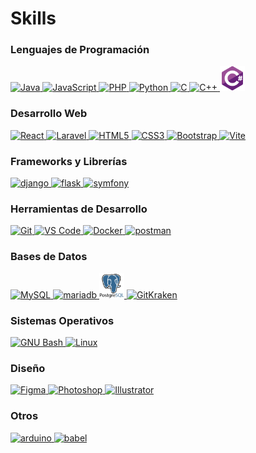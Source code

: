 <h1>Skills</h1>

<h3>Lenguajes de Programación</h3>
<p align="left" dir="auto" style="a{text-decoration: none;}">
  <span >
    <a href="https://www.oracle.com/java/" rel="nofollow">
      <img
        src="https://raw.githubusercontent.com/danielcranney/readme-generator/main/public/icons/skills/java-colored.svg"
        width="36"
        height="36"
        alt="Java"
        style="max-width: 100%"
      />
    </a>
  </span>
  <span style="text-decoration: none;">
    <a
      href="https://developer.mozilla.org/en-US/docs/Web/JavaScript"
      rel="nofollow"
    >
      <img
        src="https://raw.githubusercontent.com/danielcranney/readme-generator/main/public/icons/skills/javascript-colored.svg"
        width="36"
        height="36"
        alt="JavaScript"
        style="max-width: 100%"
      />
    </a>
  </span>
  <span style="text-decoration: none;">
    <a href="https://www.php.net/" rel="nofollow">
      <img
        src="https://raw.githubusercontent.com/danielcranney/readme-generator/main/public/icons/skills/php-colored.svg"
        width="36"
        height="36"
        alt="PHP"
        style="max-width: 100%"
      />
    </a>
  </span>
  <span style="text-decoration: none;">
    <a href="https://www.python.org/" rel="nofollow">
      <img
        src="https://raw.githubusercontent.com/danielcranney/readme-generator/main/public/icons/skills/python-colored.svg"
        width="36"
        height="36"
        alt="Python"
        style="max-width: 100%"
      />
    </a>
  </span>
  <span style="text-decoration: none;">
    <a
      href="https://docs.microsoft.com/en-us/cpp/?view=msvc-170"
      target="_blank"
      rel="noreferrer"
    >
      <img
        src="https://raw.githubusercontent.com/danielcranney/readme-generator/main/public/icons/skills/c-colored.svg"
        width="36"
        height="36"
        alt="C"
      />
    </a>
  </span>
  <span style="text-decoration: none;">
    <a
      href="https://docs.microsoft.com/en-us/cpp/?view=msvc-170"
      target="_blank"
      rel="noreferrer"
    >
      <img
        src="https://raw.githubusercontent.com/danielcranney/readme-generator/main/public/icons/skills/cplusplus-colored.svg"
        width="36"
        height="36"
        alt="C++"
      />
    </a>
  </span>
  <span style="text-decoration: none;">
    <a href="https://www.w3schools.com/cs/" target="_blank" rel="noreferrer">
      <img
        src="https://raw.githubusercontent.com/devicons/devicon/master/icons/csharp/csharp-original.svg"
        alt="csharp"
        width="40"
        height="40"
      />
    </a>
  </span>
</p>

<h3>Desarrollo Web</h3>
<p align="left" dir="auto">
  <span style="text-decoration: none;">
    <a href="https://reactjs.org/" rel="nofollow">
      <img
        src="https://raw.githubusercontent.com/danielcranney/readme-generator/main/public/icons/skills/react-colored.svg"
        width="36"
        height="36"
        alt="React"
        style="max-width: 100%"
      />
    </a>
  </span>
  <span style="text-decoration: none;">
    <a href="https://laravel.com/" rel="nofollow">
      <img
        src="https://raw.githubusercontent.com/danielcranney/readme-generator/main/public/icons/skills/laravel-colored.svg"
        width="36"
        height="36"
        alt="Laravel"
        style="max-width: 100%"
      />
    </a>
  </span>
  <span style="text-decoration: none;">
    <a
      href="https://developer.mozilla.org/en-US/docs/Glossary/HTML5"
      rel="nofollow"
    >
      <img
        src="https://raw.githubusercontent.com/danielcranney/readme-generator/main/public/icons/skills/html5-colored.svg"
        width="36"
        height="36"
        alt="HTML5"
        style="max-width: 100%"
      />
    </a>
  </span>
  <span style="text-decoration: none;">
    <a href="https://www.w3.org/TR/CSS/#css" rel="nofollow">
      <img
        src="https://raw.githubusercontent.com/danielcranney/readme-generator/main/public/icons/skills/css3-colored.svg"
        width="36"
        height="36"
        alt="CSS3"
        style="max-width: 100%"
      />
    </a>
  </span>
  <span style="text-decoration: none;">
    <a href="https://getbootstrap.com/" rel="nofollow">
      <img
        src="https://raw.githubusercontent.com/danielcranney/readme-generator/main/public/icons/skills/bootstrap-colored.svg"
        width="36"
        height="36"
        alt="Bootstrap"
        style="max-width: 100%"
      />
    </a>
  </span>
  <span style="text-decoration: none;">
    <a href="https://vitejs.dev/" rel="nofollow">
      <img
        src="https://raw.githubusercontent.com/danielcranney/readme-generator/main/public/icons/skills/vite-colored.svg"
        width="36"
        height="36"
        alt="Vite"
        style="max-width: 100%"
      />
    </a>
  </span>
</p>

<h3>Frameworks y Librerías</h3>
<p align="left" dir="auto">
  <span style="text-decoration: none;">
    <a href="https://www.djangoproject.com/" target="_blank" rel="noreferrer">
      <img
        src="https://cdn.worldvectorlogo.com/logos/django.svg"
        alt="django"
        width="40"
        height="40"
      />
    </a>
  </span>
  <span style="text-decoration: none;">
    <a
      href="https://flask.palletsprojects.com/"
      target="_blank"
      rel="noreferrer"
    >
      <img
        src="https://www.vectorlogo.zone/logos/pocoo_flask/pocoo_flask-icon.svg"
        alt="flask"
        width="40"
        height="40"
      />
    </a>
  </span>
  <span style="text-decoration: none;">
    <a href="https://symfony.com" target="_blank" rel="noreferrer">
      <img
        src="https://symfony.com/logos/symfony_black_03.svg"
        alt="symfony"
        width="40"
        height="40"
      />
    </a>
  </span>
</p>

<h3>Herramientas de Desarrollo</h3>
<p align="left" dir="auto">
  <span style="text-decoration: none;">
    <a href="https://git-scm.com/" rel="nofollow">
      <img
        src="https://raw.githubusercontent.com/danielcranney/readme-generator/main/public/icons/skills/git-colored.svg"
        width="36"
        height="36"
        alt="Git"
        style="max-width: 100%"
      />
    </a>
  </span>
  <span style="text-decoration: none;">
    <a href="https://www.visualstudiocode.com" rel="nofollow">
      <img
        src="https://raw.githubusercontent.com/danielcranney/readme-generator/main/public/icons/skills/visualstudiocode.svg"
        width="36"
        height="36"
        alt="VS Code"
        style="max-width: 100%"
      />
    </a>
  </span>
  <span style="text-decoration: none;">
    <a href="https://www.docker.com/" rel="nofollow">
      <img
        src="https://raw.githubusercontent.com/danielcranney/readme-generator/main/public/icons/skills/docker-colored.svg"
        width="36"
        height="36"
        alt="Docker"
        style="max-width: 100%"
      />
    </a>
  </span>
  <span style="text-decoration: none;">
    <a href="https://postman.com" target="_blank" rel="noreferrer">
      <img
        src="https://www.vectorlogo.zone/logos/getpostman/getpostman-icon.svg"
        alt="postman"
        width="40"
        height="40"
      />
    </a>
  </span>
</p>

<h3>Bases de Datos</h3>
<p align="left" dir="auto">
  <span style="text-decoration: none;">
    <a href="https://www.mysql.com/" rel="nofollow">
      <img
        src="https://raw.githubusercontent.com/danielcranney/readme-generator/main/public/icons/skills/mysql-colored.svg"
        width="36"
        height="36"
        alt="MySQL"
        style="max-width: 100%"
      />
    </a>
  </span>
  <span style="text-decoration: none;">
    <a href="https://mariadb.org/" target="_blank" rel="noreferrer">
      <img
        src="https://www.vectorlogo.zone/logos/mariadb/mariadb-icon.svg"
        alt="mariadb"
        width="40"
        height="40"
      />
    </a>
  </span>
  <span style="text-decoration: none;">
    <a href="https://www.postgresql.org" target="_blank" rel="noreferrer">
      <img
        src="https://raw.githubusercontent.com/devicons/devicon/master/icons/postgresql/postgresql-original-wordmark.svg"
        alt="postgresql"
        width="40"
        height="40"
      />
    </a>
  </span>
  <span style="text-decoration: none;">
    <a href="https://www.gitkraken.com" rel="nofollow">
      <img
        src="https://www.vectorlogo.zone/logos/gitkraken/gitkraken-icon.svg"
        width="36"
        height="36"
        alt="GitKraken"
        style="max-width: 100%"
      />
    </a>
  </span>
</p>

<h3>Sistemas Operativos</h3>
<p align="left" dir="auto">
  <span style="text-decoration: none;">
    <a href="https://www.gnu.org/software/bash/" rel="nofollow">
      <img
        src="https://raw.githubusercontent.com/danielcranney/readme-generator/main/public/icons/skills/gnubash.svg"
        width="36"
        height="36"
        alt="GNU Bash"
        style="max-width: 100%"
      />
    </a>
  </span>
  <span style="text-decoration: none;">
    <a href="https://www.linux.org" rel="nofollow">
      <img
        src="https://raw.githubusercontent.com/danielcranney/readme-generator/main/public/icons/skills/linux-colored.svg"
        width="36"
        height="36"
        alt="Linux"
        style="max-width: 100%"
      />
    </a>
  </span>
</p>

<h3>Diseño</h3>
<p align="left" dir="auto">
  <span style="text-decoration: none;">
    <a href="https://www.figma.com/" rel="nofollow">
      <img
        src="https://raw.githubusercontent.com/danielcranney/readme-generator/main/public/icons/skills/figma-colored.svg"
        width="36"
        height="36"
        alt="Figma"
        style="max-width: 100%"
      />
    </a>
  </span>
  <span style="text-decoration: none;">
    <a href="https://www.adobe.com/uk/products/photoshop.html" rel="nofollow">
      <img
        src="https://raw.githubusercontent.com/danielcranney/readme-generator/main/public/icons/skills/photoshop-colored.svg"
        width="36"
        height="36"
        alt="Photoshop"
        style="max-width: 100%"
      />
    </a>
  </span>
  <span style="text-decoration: none;">
    <a
      href="/danielcranney/danielcranney/blob/main/adobe.com/uk/products/illustrator.html"
    >
      <img
        src="https://raw.githubusercontent.com/danielcranney/readme-generator/main/public/icons/skills/illustrator-colored.svg"
        width="36"
        height="36"
        alt="Illustrator"
        style="max-width: 100%"
      />
    </a>
  </span>
</p>

<h3>Otros</h3>
<p align="left" dir="auto">
  <span style="text-decoration: none;">
    <a href="https://www.arduino.cc/" target="_blank" rel="noreferrer">
      <img
        src="https://cdn.worldvectorlogo.com/logos/arduino-1.svg"
        alt="arduino"
        width="40"
        height="40"
      />
    </a>
  </span>
  <span style="text-decoration: none;">
    <a href="https://babeljs.io/" target="_blank" rel="noreferrer">
      <img
        src="https://www.vectorlogo.zone/logos/babeljs/babeljs-icon.svg"
        alt="babel"
        width="40"
        height="40"
      />
    </a>
  </span>
</p>

<!---
Fcojavier9/Fcojavier9 is a ✨ special ✨ repository because its `README.md` (this file) appears on your GitHub profile.
You can click the Preview link to take a look at your changes.
--->
